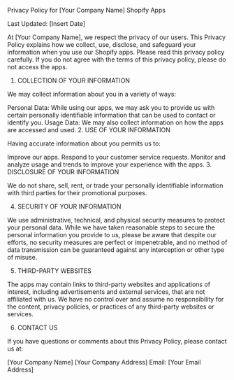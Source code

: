 Privacy Policy for [Your Company Name] Shopify Apps

Last Updated: [Insert Date]

At [Your Company Name], we respect the privacy of our users. This Privacy Policy explains how we collect, use, disclose, and safeguard your information when you use our Shopify apps. Please read this privacy policy carefully. If you do not agree with the terms of this privacy policy, please do not access the apps.

1. COLLECTION OF YOUR INFORMATION

We may collect information about you in a variety of ways:

Personal Data: While using our apps, we may ask you to provide us with certain personally identifiable information that can be used to contact or identify you.
Usage Data: We may also collect information on how the apps are accessed and used.
2. USE OF YOUR INFORMATION

Having accurate information about you permits us to:

Improve our apps.
Respond to your customer service requests.
Monitor and analyze usage and trends to improve your experience with the apps.
3. DISCLOSURE OF YOUR INFORMATION

We do not share, sell, rent, or trade your personally identifiable information with third parties for their promotional purposes.

4. SECURITY OF YOUR INFORMATION

We use administrative, technical, and physical security measures to protect your personal data. While we have taken reasonable steps to secure the personal information you provide to us, please be aware that despite our efforts, no security measures are perfect or impenetrable, and no method of data transmission can be guaranteed against any interception or other type of misuse.

5. THIRD-PARTY WEBSITES

The apps may contain links to third-party websites and applications of interest, including advertisements and external services, that are not affiliated with us. We have no control over and assume no responsibility for the content, privacy policies, or practices of any third-party websites or services.

6. CONTACT US

If you have questions or comments about this Privacy Policy, please contact us at:

[Your Company Name]
[Your Company Address]
Email: [Your Email Address]
